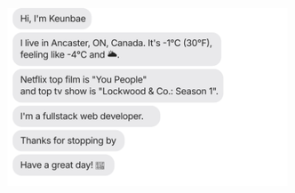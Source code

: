 [![Netflix](https://raw.githubusercontent.com/pkboom/pkboom/master/chat.svg)](https://top10.netflix.com/films)